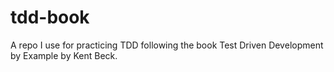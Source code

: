 # tdd-book
A repo I use for practicing TDD following the book Test Driven Development by Example by Kent Beck.
